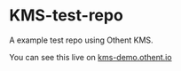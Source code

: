 # KMS-test-repo

A example test repo using Othent KMS.

You can see this live on [kms-demo.othent.io](https://kms-demo.othent.io)
